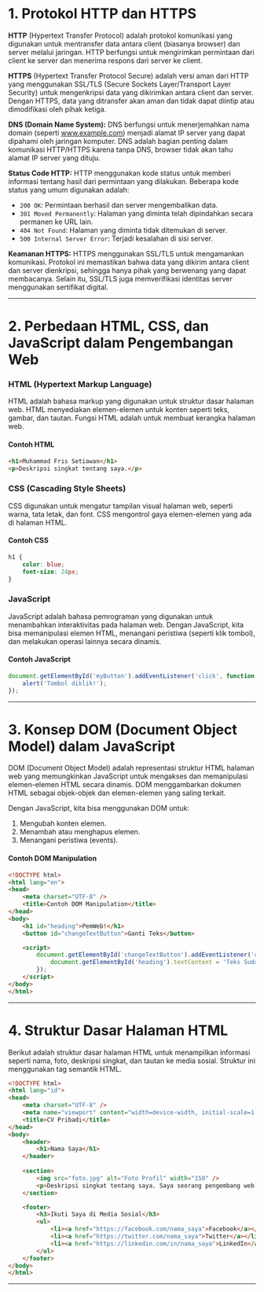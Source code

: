 
# 1. Protokol HTTP dan HTTPS

**HTTP** (Hypertext Transfer Protocol) adalah protokol komunikasi yang digunakan untuk mentransfer data antara client (biasanya browser) dan server melalui jaringan. HTTP berfungsi untuk mengirimkan permintaan dari client ke server dan menerima respons dari server ke client.

**HTTPS** (Hypertext Transfer Protocol Secure) adalah versi aman dari HTTP yang menggunakan SSL/TLS (Secure Sockets Layer/Transport Layer Security) untuk mengenkripsi data yang dikirimkan antara client dan server. Dengan HTTPS, data yang ditransfer akan aman dan tidak dapat diintip atau dimodifikasi oleh pihak ketiga.

**DNS (Domain Name System):** DNS berfungsi untuk menerjemahkan nama domain (seperti www.example.com) menjadi alamat IP server yang dapat dipahami oleh jaringan komputer. DNS adalah bagian penting dalam komunikasi HTTP/HTTPS karena tanpa DNS, browser tidak akan tahu alamat IP server yang dituju.

**Status Code HTTP:** HTTP menggunakan kode status untuk memberi informasi tentang hasil dari permintaan yang dilakukan. Beberapa kode status yang umum digunakan adalah:
- `200 OK`: Permintaan berhasil dan server mengembalikan data.
- `301 Moved Permanently`: Halaman yang diminta telah dipindahkan secara permanen ke URL lain.
- `404 Not Found`: Halaman yang diminta tidak ditemukan di server.
- `500 Internal Server Error`: Terjadi kesalahan di sisi server.

**Keamanan HTTPS:** HTTPS menggunakan SSL/TLS untuk mengamankan komunikasi. Protokol ini memastikan bahwa data yang dikirim antara client dan server dienkripsi, sehingga hanya pihak yang berwenang yang dapat membacanya. Selain itu, SSL/TLS juga memverifikasi identitas server menggunakan sertifikat digital.

---

# 2. Perbedaan HTML, CSS, dan JavaScript dalam Pengembangan Web

### HTML (Hypertext Markup Language)

HTML adalah bahasa markup yang digunakan untuk struktur dasar halaman web. HTML menyediakan elemen-elemen untuk konten seperti teks, gambar, dan tautan. Fungsi HTML adalah untuk membuat kerangka halaman web.

#### Contoh HTML
```html
<h1>Muhammad Fris Setiawan</h1>
<p>Deskripsi singkat tentang saya.</p>
```

### CSS (Cascading Style Sheets)

CSS digunakan untuk mengatur tampilan visual halaman web, seperti warna, tata letak, dan font. CSS mengontrol gaya elemen-elemen yang ada di halaman HTML.

#### Contoh CSS
```css
h1 {
    color: blue;
    font-size: 24px;
}
```

### JavaScript

JavaScript adalah bahasa pemrograman yang digunakan untuk menambahkan interaktivitas pada halaman web. Dengan JavaScript, kita bisa memanipulasi elemen HTML, menangani peristiwa (seperti klik tombol), dan melakukan operasi lainnya secara dinamis.

#### Contoh JavaScript
```javascript
document.getElementById('myButton').addEventListener('click', function() {
    alert('Tombol diklik!');
});
```

---

# 3. Konsep DOM (Document Object Model) dalam JavaScript

DOM (Document Object Model) adalah representasi struktur HTML halaman web yang memungkinkan JavaScript untuk mengakses dan memanipulasi elemen-elemen HTML secara dinamis. DOM menggambarkan dokumen HTML sebagai objek-objek dan elemen-elemen yang saling terkait.

Dengan JavaScript, kita bisa menggunakan DOM untuk:
1. Mengubah konten elemen.
2. Menambah atau menghapus elemen.
3. Menangani peristiwa (events).

#### Contoh DOM Manipulation
```html
<!DOCTYPE html>
<html lang="en">
<head>
    <meta charset="UTF-8" />
    <title>Contoh DOM Manipulation</title>
</head>
<body>
    <h1 id="heading">PemWeb!</h1>
    <button id="changeTextButton">Ganti Teks</button>

    <script>
        document.getElementById('changeTextButton').addEventListener('click', function() {
            document.getElementById('heading').textContent = 'Teks Sudah Diubah!';
        });
    </script>
</body>
</html>
```

---

# 4. Struktur Dasar Halaman HTML

Berikut adalah struktur dasar halaman HTML untuk menampilkan informasi seperti nama, foto, deskripsi singkat, dan tautan ke media sosial. Struktur ini menggunakan tag semantik HTML.

```html
<!DOCTYPE html>
<html lang="id">
<head>
    <meta charset="UTF-8" />
    <meta name="viewport" content="width=device-width, initial-scale=1.0" />
    <title>CV Pribadi</title>
</head>
<body>
    <header>
        <h1>Nama Saya</h1>
    </header>
    
    <section>
        <img src="foto.jpg" alt="Foto Profil" width="150" />
        <p>Deskripsi singkat tentang saya. Saya seorang pengembang web dengan minat dalam teknologi baru.</p>
    </section>

    <footer>
        <h3>Ikuti Saya di Media Sosial</h3>
        <ul>
            <li><a href="https://facebook.com/nama_saya">Facebook</a></li>
            <li><a href="https://twitter.com/nama_saya">Twitter</a></li>
            <li><a href="https://linkedin.com/in/nama_saya">LinkedIn</a></li>
        </ul>
    </footer>
</body>
</html>
```

---

